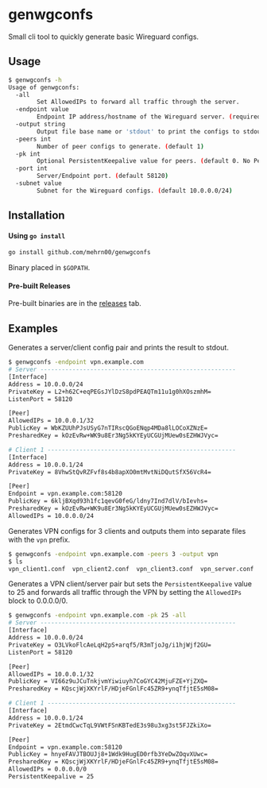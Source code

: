 # genwgconfs

Small cli tool to quickly generate basic Wireguard configs.

## Usage
```bash
$ genwgconfs -h
Usage of genwgconfs:
  -all
        Set AllowedIPs to forward all traffic through the server.
  -endpoint value
        Endpoint IP address/hostname of the Wireguard server. (required)
  -output string
        Output file base name or 'stdout' to print the configs to stdout (default "stdout")
  -peers int
        Number of peer configs to generate. (default 1)
  -pk int
        Optional PersistentKeepalive value for peers. (default 0. No PersistentKeepalive value is set)
  -port int
        Server/Endpoint port. (default 58120)
  -subnet value
        Subnet for the Wireguard configs. (default 10.0.0.0/24)
```

## Installation
#### Using `go install`
```bash
go install github.com/mehrn00/genwgconfs
```

Binary placed in `$GOPATH`.

#### Pre-built Releases
Pre-built binaries are in the [releases](https://github.com/MEhrn00/genwgconfs/releases) tab.

## Examples

Generates a server/client config pair and prints the result to stdout.
```bash
$ genwgconfs -endpoint vpn.example.com
# Server -------------------------------------------------------
[Interface]
Address = 10.0.0.0/24
PrivateKey = L2+h62C+eqPEGsJYlDzS8pdPEAQTm11u1g0hXOszmhM=
ListenPort = 58120

[Peer]
AllowedIPs = 10.0.0.1/32
PublicKey = WbKZUUhPJsUSyG7nTIRscQGoENqp4MDa8lLOCoXZNzE=
PresharedKey = kOzEvRw+WK9u8Er3Ng5kKYEyUCGUjMUew0sEZHWJVyc=

# Client 1 -----------------------------------------------------
[Interface]
Address = 10.0.0.1/24
PrivateKey = 8VhwStQvRZFvf8s4b8apXO0mtMvtNiDQutSfX56VcR4=

[Peer]
Endpoint = vpn.example.com:58120
PublicKey = 6kljBXqd93h1fc1qevG0feG/ldny7Ind7dlV/bIevhs=
PresharedKey = kOzEvRw+WK9u8Er3Ng5kKYEyUCGUjMUew0sEZHWJVyc=
AllowedIPs = 10.0.0.0/24
```

Generates VPN configs for 3 clients and outputs them into separate files with the `vpn` prefix.
```bash
$ genwgconfs -endpoint vpn.example.com -peers 3 -output vpn
$ ls
vpn_client1.conf  vpn_client2.conf  vpn_client3.conf  vpn_server.conf
```

Generates a VPN client/server pair but sets the `PersistentKeepalive` value to 25 and
forwards all traffic through the VPN by setting the `AllowedIPs` block to 0.0.0.0/0.
```bash
$ genwgconfs -endpoint vpn.example.com -pk 25 -all
# Server -------------------------------------------------------
[Interface]
Address = 10.0.0.0/24
PrivateKey = O3LVkoFlcAeLqH2pS+arqf5/R3mTjoJg/i1hjWjf2GU=
ListenPort = 58120

[Peer]
AllowedIPs = 10.0.0.1/32
PublicKey = VI66z9uJCuTnkjvmYiwiuyh7CoGYC42MjuFZE+YjZXQ=
PresharedKey = KQscjWjXKYrlF/HDjeFGnlFc45ZR9+ynqTfjtE5sM08=

# Client 1 -----------------------------------------------------
[Interface]
Address = 10.0.0.1/24
PrivateKey = 2EtmdCwcTqL9VWtFSnKBTedE3s98u3xg3st5FJZkiXo=

[Peer]
Endpoint = vpn.example.com:58120
PublicKey = hnyeFAVJTBOUJj8+1Wdk9HugED0rfb3YeDwZOqvXUwc=
PresharedKey = KQscjWjXKYrlF/HDjeFGnlFc45ZR9+ynqTfjtE5sM08=
AllowedIPs = 0.0.0.0/0
PersistentKeepalive = 25
```
